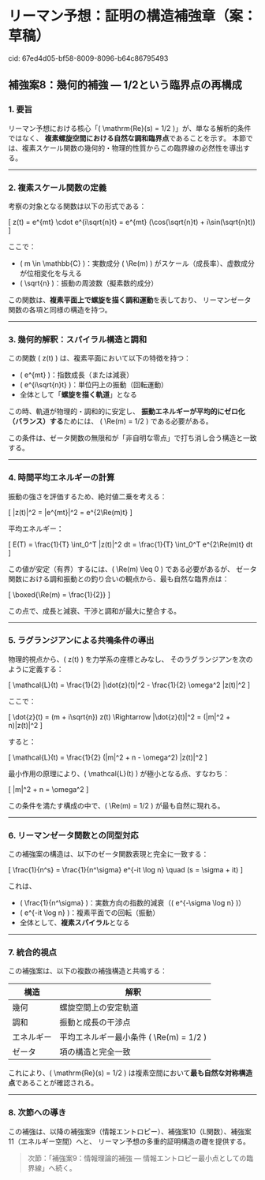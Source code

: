 # リーマン予想：証明の構造補強章（案：草稿）

cid: 67ed4d05-bf58-8009-8096-b64c86795493

## 補強案8：幾何的補強 — 1/2という臨界点の再構成

### 1. 要旨

リーマン予想における核心「\( \mathrm{Re}(s) = 1/2 \)」が、単なる解析的条件ではなく、
**複素螺旋空間における自然な調和臨界点**であることを示す。
本節では、複素スケール関数の幾何的・物理的性質からこの臨界線の必然性を導出する。

---

### 2. 複素スケール関数の定義

考察の対象となる関数は以下の形式である：

\[
    z(t) = e^{mt} \cdot e^{i\sqrt{n}t} = e^{mt} (\cos(\sqrt{n}t) + i\sin(\sqrt{n}t)) \]

ここで：

- \( m \in \mathbb{C} \)：実数成分 \( \Re(m) \) がスケール（成長率）、虚数成分が位相変化を与える
- \( \sqrt{n} \)：振動の周波数（擬素数的成分）

この関数は、**複素平面上で螺旋を描く調和運動**を表しており、
リーマンゼータ関数の各項と同様の構造を持つ。

---

### 3. 幾何的解釈：スパイラル構造と調和

この関数 \( z(t) \) は、複素平面において以下の特徴を持つ：

- \( e^{mt} \)：指数成長（または減衰）
- \( e^{i\sqrt{n}t} \)：単位円上の振動（回転運動）
- 全体として「**螺旋を描く軌道**」となる

この時、軌道が物理的・調和的に安定し、
**振動エネルギーが平均的にゼロ化（バランス）する**ためには、
\( \Re(m) = 1/2 \) である必要がある。

この条件は、ゼータ関数の無限和が「非自明な零点」で打ち消し合う構造と一致する。

---

### 4. 時間平均エネルギーの計算

振動の強さを評価するため、絶対値二乗を考える：

\[ |z(t)|^2 = |e^{mt}|^2 = e^{2\Re(m)t} \]

平均エネルギー：

\[ E(T) = \frac{1}{T} \int_0^T |z(t)|^2 dt = \frac{1}{T} \int_0^T e^{2\Re(m)t} dt \]

この値が安定（有界）するには、\( \Re(m) \leq 0 \) である必要があるが、
ゼータ関数における調和振動との釣り合いの観点から、最も自然な臨界点は：

\[ \boxed{\Re(m) = \frac{1}{2}} \]

この点で、成長と減衰、干渉と調和が最大に整合する。

---

### 5. ラグランジアンによる共鳴条件の導出

物理的視点から、\( z(t) \) を力学系の座標とみなし、
そのラグランジアンを次のように定義する：

\[ \mathcal{L}(t) = \frac{1}{2} |\dot{z}(t)|^2 - \frac{1}{2} \omega^2 |z(t)|^2 \]

ここで：

\[ \dot{z}(t) = (m + i\sqrt{n}) z(t) \Rightarrow |\dot{z}(t)|^2 = (|m|^2 + n)|z(t)|^2 \]

すると：

\[ \mathcal{L}(t) = \frac{1}{2} (|m|^2 + n - \omega^2) |z(t)|^2 \]

最小作用の原理により、\( \mathcal{L}(t) \) が極小となる点、すなわち：

\[ |m|^2 + n = \omega^2 \]

この条件を満たす構成の中で、\( \Re(m) = 1/2 \) が最も自然に現れる。

---

### 6. リーマンゼータ関数との同型対応

この補強案の構造は、以下のゼータ関数表現と完全に一致する：

\[ \frac{1}{n^s} = \frac{1}{n^\sigma} e^{-it \log n} \quad (s = \sigma + it) \]

これは、

- \( \frac{1}{n^\sigma} \)：実数方向の指数的減衰（\( e^{-\sigma \log n} \)）
- \( e^{-it \log n} \)：複素平面での回転（振動）
- 全体として、**複素スパイラル**となる

---

### 7. 統合的視点

この補強案は、以下の複数の補強構造と共鳴する：

| 構造 | 解釈 |
|------|------|
| 幾何 | 螺旋空間上の安定軌道 |
| 調和 | 振動と成長の干渉点 |
| エネルギー | 平均エネルギー最小条件 \( \Re(m) = 1/2 \) |
| ゼータ | 項の構造と完全一致 |

これにより、\( \mathrm{Re}(s) = 1/2 \) は複素空間において**最も自然な対称構造点**であることが確認される。

---

### 8. 次節への導き

この補強は、以降の補強案9（情報エントロピー）、補強案10（L関数）、補強案11（エネルギー空間）へと、
リーマン予想の多重的証明構造の礎を提供する。

> 次節：「補強案9：情報理論的補強 — 情報エントロピー最小点としての臨界線」へ続く。
